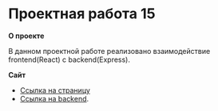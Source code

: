 # Проектная работа 15

**О проекте**

В данном проектной работе реализовано взаимодействие frontend(React) с backend(Express).

**Сайт**

* [Ссылка на страницу](http://santyagobatkich.students.nomoredomains.xyz)
* [Ссылка на backend](http://santyagobatkich.students.nomoredomains.work).
